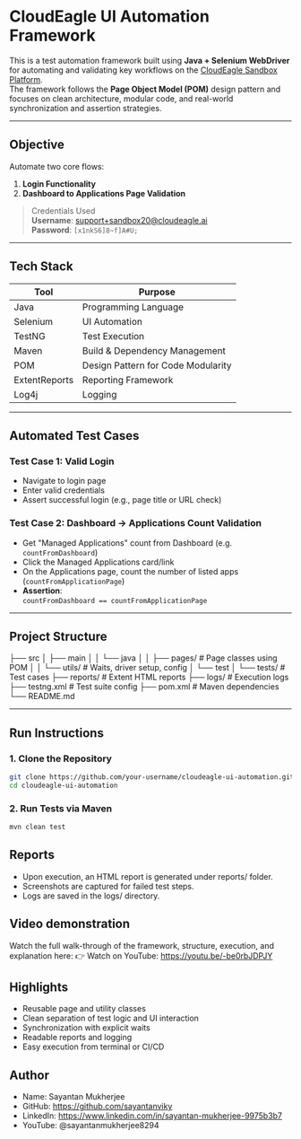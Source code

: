 # CloudEagle UI Automation Framework

This is a test automation framework built using **Java + Selenium WebDriver** for automating and validating key workflows on the [CloudEagle Sandbox Platform](https://sandbox20.cloudeagle.info/app/application).  
The framework follows the **Page Object Model (POM)** design pattern and focuses on clean architecture, modular code, and real-world synchronization and assertion strategies.

---

## Objective

Automate two core flows:
1. **Login Functionality**
2. **Dashboard to Applications Page Validation**

> Credentials Used  
> **Username**: support+sandbox20@cloudeagle.ai  
> **Password**: `[x1nkS6]8~f]A#U;`

---

## Tech Stack

| Tool        | Purpose                          |
|-------------|----------------------------------|
| Java        | Programming Language             |
| Selenium    | UI Automation                    |
| TestNG      | Test Execution                   |
| Maven       | Build & Dependency Management    |
| POM         | Design Pattern for Code Modularity |
| ExtentReports | Reporting Framework            |
| Log4j       | Logging                          |

---

## Automated Test Cases

### Test Case 1: Valid Login

- Navigate to login page
- Enter valid credentials
- Assert successful login (e.g., page title or URL check)

### Test Case 2: Dashboard → Applications Count Validation

- Get "Managed Applications" count from Dashboard (e.g. `countFromDashboard`)
- Click the Managed Applications card/link
- On the Applications page, count the number of listed apps (`countFromApplicationPage`)
- **Assertion**:  
  `countFromDashboard == countFromApplicationPage`

---

## Project Structure

├── src
│ ├── main
│ │ └── java
│ │ ├── pages/ # Page classes using POM
│ │ └── utils/ # Waits, driver setup, config
│ └── test
│ └── tests/ # Test cases
├── reports/ # Extent HTML reports
├── logs/ # Execution logs
├── testng.xml # Test suite config
├── pom.xml # Maven dependencies
└── README.md


---

## Run Instructions

### 1. Clone the Repository
  ```bash
git clone https://github.com/your-username/cloudeagle-ui-automation.git
cd cloudeagle-ui-automation
```

### 2. Run Tests via Maven
```bash
mvn clean test
```

## Reports

- Upon execution, an HTML report is generated under reports/ folder.
- Screenshots are captured for failed test steps.
- Logs are saved in the logs/ directory.

## Video demonstration
Watch the full walk-through of the framework, structure, execution, and explanation here:
👉 Watch on YouTube: https://youtu.be/-be0rbJDPJY

## Highlights
- Reusable page and utility classes
- Clean separation of test logic and UI interaction
- Synchronization with explicit waits
- Readable reports and logging
- Easy execution from terminal or CI/CD

## Author
- Name: Sayantan Mukherjee
- GitHub: https://github.com/sayantanviky
- LinkedIn: https://www.linkedin.com/in/sayantan-mukherjee-9975b3b7
- YouTube: @sayantanmukherjee8294
